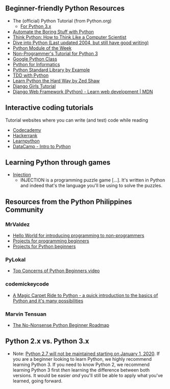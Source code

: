 ## Beginner-friendly Python Resources
- The (official) Python Tutorial (from Python.org)
  - [For Python 3.x](https://docs.python.org/3/tutorial/index.html)
- [Automate the Boring Stuff with Python](https://automatetheboringstuff.com/)
- [Think Python: How to Think Like a Computer Scientist](http://greenteapress.com/wp/think-python-2e/)
- [Dive into Python (Last updated 2004, but still have good writing)](http://www.diveintopython.net/)
- [Python Module of the Week](https://pymotw.com/3/)
- [Non-Programmer's Tutorial for Python 3](https://en.wikibooks.org/wiki/Non-Programmer%27s_Tutorial_for_Python_3)
- [Google Python Class](https://developers.google.com/edu/python/)
- [Python for Informatics](http://pythonlearn.com/book.php)
- [Python Standard Library by Example](http://doughellmann.com/pages/python-standard-library-by-example.html)
- [TDD with Python](http://chimera.labs.oreilly.com/books/1234000000754)
- [Learn Python the Hard Way by Zed Shaw](http://learnpythonthehardway.org/book/)
- [Django Girls Tutorial](http://tutorial.djangogirls.org/en/)
- [Django Web Framework (Python) - Learn web development | MDN](https://developer.mozilla.org/en-US/docs/Learn/Server-side/Django)

## Interactive coding tutorials
Tutorial websites where you can write (and test) code while reading
- [Codecademy](https://www.codecademy.com/learn/python)
- [Hackerrank](https://www.hackerrank.com/domains/python/py-introduction)
- [Learnpython](http://www.learnpython.org/)
- [DataCamp - Intro to Python](https://www.datacamp.com/courses/intro-to-python-for-data-science)

## Learning Python through games
- [Injection](https://schilcote.itch.io/injection)
  - INJECTION is a programming puzzle game [...]. It's written in Python and indeed that's the language you'll be using to solve the puzzles.

## Resources from the Python Philippines Community
### MrValdez
- [Hello World for introducing programming to non-programmers](https://mrvaldez.ph/my-suggested-hello-world-for-introducing-programming-to-non-programmers)
- [Projects for programming beginners](https://mrvaldez.ph/projects-for-programming-beginners)
- [Projects for Python beginners](https://mrvaldez.ph/projects-for-programming-beginners)
### PyLokal
- [Top Concerns of Python Beginners video](https://youtu.be/4JlTdhaatVk)
### codemickeycode
- [A Magic Carpet Ride to Python - a quick introduction to  the basics of Python and it's many possibilities](https://github.com/codemickeycode/magic-carpet-python)
### Marvin Tensuan
- [The No-Nonsense Python Beginner Roadmap](https://github.com/marvintensuan/Python-Lessons/blob/master/Beginner%20Roadmap/The%20No-Nonsense%20Python%20Beginner%20Roadmap.ipynb)

## Python 2.x vs. Python 3.x
- Note: [Python 2.7 will not be maintained starting on January 1, 2020](https://pythonclock.org/). If you are a beginner looking to learn Python, we highly recommend learning Python 3. If you need to know Python 2, we recommend learning Python 3 first *then* learning the difference between both versions. It would be easier *and* you'll still be able to apply what you've learned, going forward.

